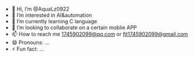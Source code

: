 - 👋 Hi, I’m @AquaLz0922
- 👀 I’m interested in AI&automation
- 🌱 I’m currently learning C language
- 💞️ I’m looking to collaborate on a certain moblie APP
- 📫 How to reach me 1745902099@qq.com or fjt1745902099@gmail.com 
- 😄 Pronouns: ...
- ⚡ Fun fact: ...

<!---
AquaLz0922/AquaLz0922 is a ✨ special ✨ repository because its `README.md` (this file) appears on your GitHub profile.
You can click the Preview link to take a look at your changes.
--->
